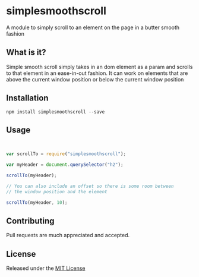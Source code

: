 # simplesmoothscroll
A module to simply scroll to an element on the page in a butter smooth fashion

## What is it?
Simple smooth scroll simply takes in an dom element as a param and scrolls to that element in an ease-in-out fashion. It can work on elements that are above the current window position or below the current window position

## Installation
`npm install simplesmoothscroll --save`


## Usage
```js


var scrollTo = require("simplesmoothscroll");

var myHeader = document.querySelector("h2");

scrollTo(myHeader);

// You can also include an offset so there is some room between
// the window position and the element

scrollTo(myHeader, 10);

```


## Contributing
Pull requests are much appreciated and accepted.


## License
Released under the [MIT License](http://www.opensource.org/licenses/MIT)
